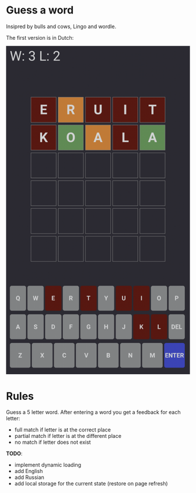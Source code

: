 # Guess a word

Insipred by bulls and cows, Lingo and wordle.

The first version is in Dutch:

![lingo-nl](misc/lingo-nl.png)

# Rules

Guess a 5 letter word. After entering a word you get a feedback for each letter:
- full match if letter is at the correct place
- partial match if letter is at the different place
- no match if letter does not exist


**TODO**:
- implement dynamic loading
- add English
- add Russian
- add local storage for the current state (restore on page refresh)

